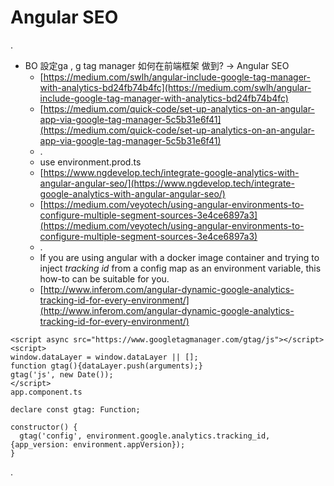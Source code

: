 # Angular SEO

.

* BO 設定ga , g tag manager 如何在前端框架 做到? -&gt; Angular SEO
  * [https://medium.com/swlh/angular-include-google-tag-manager-with-analytics-bd24fb74b4fc](https://medium.com/swlh/angular-include-google-tag-manager-with-analytics-bd24fb74b4fc)
  * [https://medium.com/quick-code/set-up-analytics-on-an-angular-app-via-google-tag-manager-5c5b31e6f41](https://medium.com/quick-code/set-up-analytics-on-an-angular-app-via-google-tag-manager-5c5b31e6f41)
  * .
  * use environment.prod.ts
  * [https://www.ngdevelop.tech/integrate-google-analytics-with-angular-angular-seo/](https://www.ngdevelop.tech/integrate-google-analytics-with-angular-angular-seo/)
  * [https://medium.com/veyotech/using-angular-environments-to-configure-multiple-segment-sources-3e4ce6897a3](https://medium.com/veyotech/using-angular-environments-to-configure-multiple-segment-sources-3e4ce6897a3)
  * .
  *  If you are using angular with a docker image container and trying to inject _tracking id_ from a config map as an environment variable, this how-to can be suitable for you.
  * [http://www.inferom.com/angular-dynamic-google-analytics-tracking-id-for-every-environment/](http://www.inferom.com/angular-dynamic-google-analytics-tracking-id-for-every-environment/)

```text
<script async src="https://www.googletagmanager.com/gtag/js"></script>
<script>
window.dataLayer = window.dataLayer || [];
function gtag(){dataLayer.push(arguments);}
gtag('js', new Date());
</script>
app.component.ts

declare const gtag: Function;

constructor() {
  gtag('config', environment.google.analytics.tracking_id, {app_version: environment.appVersion});
}
```

.

